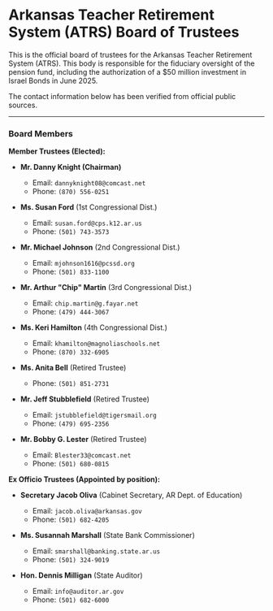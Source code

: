 # Arkansas Teacher Retirement System (ATRS) Board of Trustees

This is the official board of trustees for the Arkansas Teacher Retirement System (ATRS). This body is responsible for the fiduciary oversight of the pension fund, including the authorization of a \$50 million investment in Israel Bonds in June 2025.

The contact information below has been verified from official public sources.

---

###  Board Members

**Member Trustees (Elected):**

* **Mr. Danny Knight (Chairman)**
    * Email: `dannyknight08@comcast.net`
    * Phone: `(870) 556-0251`

* **Ms. Susan Ford** (1st Congressional Dist.)
    * Email: `susan.ford@cps.k12.ar.us`
    * Phone: `(501) 743-3573`

* **Mr. Michael Johnson** (2nd Congressional Dist.)
    * Email: `mjohnson1616@pcssd.org`
    * Phone: `(501) 833-1100`

* **Mr. Arthur "Chip" Martin** (3rd Congressional Dist.)
    * Email: `chip.martin@g.fayar.net`
    * Phone: `(479) 444-3067`

* **Ms. Keri Hamilton** (4th Congressional Dist.)
    * Email: `khamilton@magnoliaschools.net`
    * Phone: `(870) 332-6905`

* **Ms. Anita Bell** (Retired Trustee)
    * Phone: `(501) 851-2731`

* **Mr. Jeff Stubblefield** (Retired Trustee)
    * Email: `jstubblefield@tigersmail.org`
    * Phone: `(479) 695-2356`

* **Mr. Bobby G. Lester** (Retired Trustee)
    * Email: `Blester33@comcast.net`
    * Phone: `(501) 680-0815`

**Ex Officio Trustees (Appointed by position):**

* **Secretary Jacob Oliva** (Cabinet Secretary, AR Dept. of Education)
    * Email: `jacob.oliva@arkansas.gov`
    * Phone: `(501) 682-4205`

* **Ms. Susannah Marshall** (State Bank Commissioner)
    * Email: `smarshall@banking.state.ar.us`
    * Phone: `(501) 324-9019`

* **Hon. Dennis Milligan** (State Auditor)
    * Email: `info@auditor.ar.gov`
    * Phone: `(501) 682-6000`
